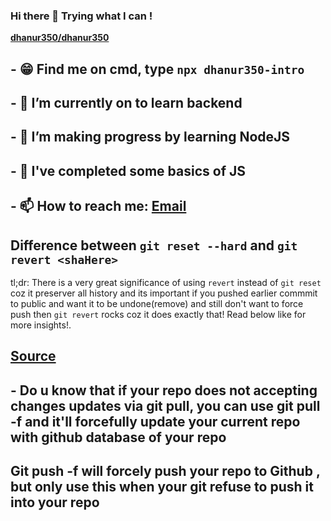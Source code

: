 ### Hi there 👋 Trying what I can !
**[dhanur350/dhanur350](https://github.com/dhanur350)**
## - 😁 Find me on cmd, type `npx dhanur350-intro`
## - 🔭 I’m currently on to learn backend  
## - 🌱 I’m making progress by learning NodeJS
## - 🌱 I've completed some basics of JS
## - 📫 How to reach me: [Email](mailto:dhanur297@gmail.com)
## Difference between `git reset --hard` and `git revert <shaHere>`
tl;dr: There is a very great significance of using `revert` instead of `git reset` coz it preserver all history and its important if you pushed earlier commmit to public and want it to be undone(remove) and still don't want to force push then `git revert` rocks coz it does exactly that! Read below like for more insights!.

## [Source](https://github.blog/2015-06-08-how-to-undo-almost-anything-with-git/#undo-a-public-change)  

## - Do u know that if your repo does not accepting changes updates via git pull, you can use git pull -f and it'll forcefully update your current repo with github database of your repo 
## Git push -f will forcely push your repo to Github , but only use this when your git refuse to push it into your repo
<!--
**dhanur350/dhanur350** is a ✨ _special_ ✨ repository because its `README.md` (this file) appears on your GitHub profile.

Here are some ideas to get you started:


- 👯 I’m looking to collaborate on ...
- 🤔 I’m looking for help with ...
- 💬 Ask me about ...

- 😄 Pronouns: ...
- ⚡ Fun fact: ...
-->

